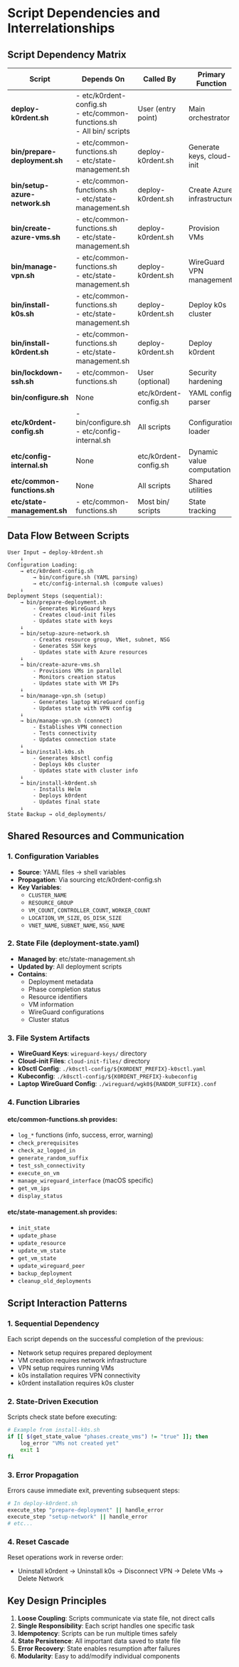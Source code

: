 # Script Dependencies and Interrelationships

## Script Dependency Matrix

| Script | Depends On | Called By | Primary Function |
|--------|------------|-----------|------------------|
| **deploy-k0rdent.sh** | - etc/k0rdent-config.sh<br>- etc/common-functions.sh<br>- All bin/ scripts | User (entry point) | Main orchestrator |
| **bin/prepare-deployment.sh** | - etc/common-functions.sh<br>- etc/state-management.sh | deploy-k0rdent.sh | Generate keys, cloud-init |
| **bin/setup-azure-network.sh** | - etc/common-functions.sh<br>- etc/state-management.sh | deploy-k0rdent.sh | Create Azure infrastructure |
| **bin/create-azure-vms.sh** | - etc/common-functions.sh<br>- etc/state-management.sh | deploy-k0rdent.sh | Provision VMs |
| **bin/manage-vpn.sh** | - etc/common-functions.sh<br>- etc/state-management.sh | deploy-k0rdent.sh | WireGuard VPN management |
| **bin/install-k0s.sh** | - etc/common-functions.sh<br>- etc/state-management.sh | deploy-k0rdent.sh | Deploy k0s cluster |
| **bin/install-k0rdent.sh** | - etc/common-functions.sh<br>- etc/state-management.sh | deploy-k0rdent.sh | Deploy k0rdent |
| **bin/lockdown-ssh.sh** | - etc/common-functions.sh | User (optional) | Security hardening |
| **bin/configure.sh** | None | etc/k0rdent-config.sh | YAML config parser |
| **etc/k0rdent-config.sh** | - bin/configure.sh<br>- etc/config-internal.sh | All scripts | Configuration loader |
| **etc/config-internal.sh** | None | etc/k0rdent-config.sh | Dynamic value computation |
| **etc/common-functions.sh** | None | All scripts | Shared utilities |
| **etc/state-management.sh** | - etc/common-functions.sh | Most bin/ scripts | State tracking |

## Data Flow Between Scripts

```
User Input → deploy-k0rdent.sh
    ↓
Configuration Loading:
    → etc/k0rdent-config.sh
        → bin/configure.sh (YAML parsing)
        → etc/config-internal.sh (compute values)
    ↓
Deployment Steps (sequential):
    → bin/prepare-deployment.sh
        - Generates WireGuard keys
        - Creates cloud-init files
        - Updates state with keys
    ↓
    → bin/setup-azure-network.sh
        - Creates resource group, VNet, subnet, NSG
        - Generates SSH keys
        - Updates state with Azure resources
    ↓
    → bin/create-azure-vms.sh
        - Provisions VMs in parallel
        - Monitors creation status
        - Updates state with VM IPs
    ↓
    → bin/manage-vpn.sh (setup)
        - Generates laptop WireGuard config
        - Updates state with VPN config
    ↓
    → bin/manage-vpn.sh (connect)
        - Establishes VPN connection
        - Tests connectivity
        - Updates connection state
    ↓
    → bin/install-k0s.sh
        - Generates k0sctl config
        - Deploys k0s cluster
        - Updates state with cluster info
    ↓
    → bin/install-k0rdent.sh
        - Installs Helm
        - Deploys k0rdent
        - Updates final state
    ↓
State Backup → old_deployments/
```

## Shared Resources and Communication

### 1. Configuration Variables
- **Source**: YAML files → shell variables
- **Propagation**: Via sourcing etc/k0rdent-config.sh
- **Key Variables**:
  - `CLUSTER_NAME`
  - `RESOURCE_GROUP`
  - `VM_COUNT`, `CONTROLLER_COUNT`, `WORKER_COUNT`
  - `LOCATION`, `VM_SIZE`, `OS_DISK_SIZE`
  - `VNET_NAME`, `SUBNET_NAME`, `NSG_NAME`

### 2. State File (deployment-state.yaml)
- **Managed by**: etc/state-management.sh
- **Updated by**: All deployment scripts
- **Contains**:
  - Deployment metadata
  - Phase completion status
  - Resource identifiers
  - VM information
  - WireGuard configurations
  - Cluster status

### 3. File System Artifacts
- **WireGuard Keys**: `wireguard-keys/` directory
- **Cloud-init Files**: `cloud-init-files/` directory
- **k0sctl Config**: `./k0sctl-config/${K0RDENT_PREFIX}-k0sctl.yaml`
- **Kubeconfig**: `./k0sctl-config/${K0RDENT_PREFIX}-kubeconfig`
- **Laptop WireGuard Config**: `./wireguard/wgk0${RANDOM_SUFFIX}.conf`

### 4. Function Libraries

#### etc/common-functions.sh provides:
- `log_*` functions (info, success, error, warning)
- `check_prerequisites`
- `check_az_logged_in`
- `generate_random_suffix`
- `test_ssh_connectivity`
- `execute_on_vm`
- `manage_wireguard_interface` (macOS specific)
- `get_vm_ips`
- `display_status`

#### etc/state-management.sh provides:
- `init_state`
- `update_phase`
- `update_resource`
- `update_vm_state`
- `get_vm_state`
- `update_wireguard_peer`
- `backup_deployment`
- `cleanup_old_deployments`

## Script Interaction Patterns

### 1. Sequential Dependency
Each script depends on the successful completion of the previous:
- Network setup requires prepared deployment
- VM creation requires network infrastructure
- VPN setup requires running VMs
- k0s installation requires VPN connectivity
- k0rdent installation requires k0s cluster

### 2. State-Driven Execution
Scripts check state before executing:
```bash
# Example from install-k0s.sh
if [[ $(get_state_value "phases.create_vms") != "true" ]]; then
    log_error "VMs not created yet"
    exit 1
fi
```

### 3. Error Propagation
Errors cause immediate exit, preventing subsequent steps:
```bash
# In deploy-k0rdent.sh
execute_step "prepare-deployment" || handle_error
execute_step "setup-network" || handle_error
# etc...
```

### 4. Reset Cascade
Reset operations work in reverse order:
- Uninstall k0rdent → Uninstall k0s → Disconnect VPN → Delete VMs → Delete Network

## Key Design Principles

1. **Loose Coupling**: Scripts communicate via state file, not direct calls
2. **Single Responsibility**: Each script handles one specific task
3. **Idempotency**: Scripts can be run multiple times safely
4. **State Persistence**: All important data saved to state file
5. **Error Recovery**: State enables resumption after failures
6. **Modularity**: Easy to add/modify individual components